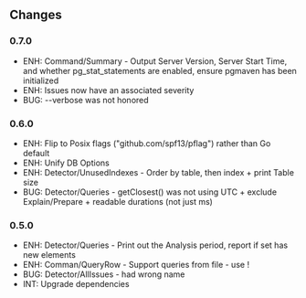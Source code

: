 
## Changes ##

### 0.7.0
 - ENH: Command/Summary - Output Server Version, Server Start Time, and whether pg_stat_statements are enabled, ensure pgmaven has been initialized
 - ENH: Issues now have an associated severity
 - BUG: --verbose was not honored

### 0.6.0
 - ENH: Flip to Posix flags ("github.com/spf13/pflag") rather than Go default
 - ENH: Unify DB Options
 - ENH: Detector/UnusedIndexes - Order by table, then index + print Table size
 - BUG: Detector/Queries - getClosest() was not using UTC + exclude Explain/Prepare + readable durations (not just ms)

### 0.5.0
 - ENH: Detector/Queries - Print out the Analysis period, report if set has new elements
 - ENH: Comman/QueryRow - Support queries from file - use !
 - BUG: Detector/AllIssues - had wrong name
 - INT: Upgrade dependencies
